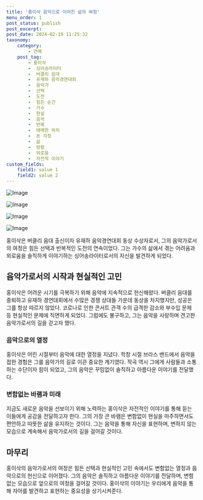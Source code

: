 ```yaml
---
title: '홍이삭 음악으로 이어진 삶의 여정'
menu_order: 1
post_status: publish
post_excerpt: 
post_date: 2024-02-19 11:25:32
taxonomy:
    category:
        - 연예
    post_tag:
        - 홍이삭
        -  싱어송라이터
        -  버클리 음대
        -  유재하 음악경연대회
        -  음악가
        -  선택
        -  도전
        -  힘든 순간
        -  가수
        -  현실
        -  음악
        -  반복
        -  애매한 위치
        -  돈 걱정
        -  삶
        -  방황
        -  외로움
        -  자전적 이야기
custom_fields:
    field1: value 1
    field2: value 2
---
```


![Image](https://mimgnews.pstatic.net/image/001/2024/02/13/AKR20240208113300005_01_i_P4_20240213073121337.jpg?type=w540)

![Image](https://ssl.pstatic.net/mimgnews/image/001/2024/02/13/AKR20240208113300005_02_i_P4_20240213073121341.jpg?type=w540)

![Image](https://mimgnews.pstatic.net/image/001/2024/02/13/AKR20240208113300005_03_i_P4_20240213073121346.jpg?type=w540)

![Image](https://ssl.pstatic.net/mimgnews/image/001/2024/02/13/AKR20240208113300005_04_i_P4_20240213073121351.jpg?type=w540)

홍이삭은 버클리 음대 출신이자 유재하 음악경연대회 동상 수상자로서, 그의 음악가로서의 여정은 힘든 선택과 반복적인 도전의 연속이었다. 그는 가수의 삶에서 겪는 어려움과 외로움을 솔직하게 이야기하는 싱어송라이터로서의 자신을 발견하게 되었다. 
## 음악가로서의 시작과 현실적인 고민
홍이삭은 어려운 시기를 극복하기 위해 음악에 지속적으로 헌신해왔다. 버클리 음대를 중퇴하고 유재하 경연대회에서 수많은 경쟁 상대들 가운데 동상을 차지했지만, 성공은 그를 항상 따르지 않았다. 코로나로 인한 콘서트 관객 수의 급격한 감소와 부수입 문제 등 현실적인 문제에 직면하게 되었다. 그럼에도 불구하고, 그는 음악을 사랑하며 견고한 음악가로서의 길을 걷고자 했다.
### 음악으로의 열정
홍이삭은 어린 시절부터 음악에 대한 열정을 지녔다. 학창 시절 브라스 밴드에서 음악을 접한 경험은 그를 음악가의 길로 이끈 중요한 계기였다. 작곡 역시 그에게 사람들과 소통하는 수단이자 힘이 되었고, 그의 음악은 꾸밈없이 솔직하고 아름다운 이야기를 전달했다. 
### 변함없는 바램과 미래
지금도 새로운 음악을 선보이기 위해 노력하는 홍이삭은 자전적인 이야기를 통해 듣는 이들에게 공감을 전달하고자 한다. 그의 가장 큰 바램은 변함없이 현실을 마주하면서도 편안하고 따뜻한 삶을 유지하는 것이다. 그는 음악을 통해 자신을 표현하며, 변하지 않는 모습으로 계속해서 음악가로서의 길을 걸어갈 것이다.
## 마무리
홍이삭의 음악가로서의 여정은 힘든 선택과 현실적인 고민 속에서도 변함없는 열정과 음악으로의 헌신으로 이어졌다. 그의 음악은 솔직하고 아름다운 이야기를 전달하며, 변함없는 모습으로 앞으로의 여정을 걸어갈 것이다. 홍이삭의 이야기는 우리에게 음악을 통해 자아를 발견하고 표현하는 중요성을 상기시켜준다.
